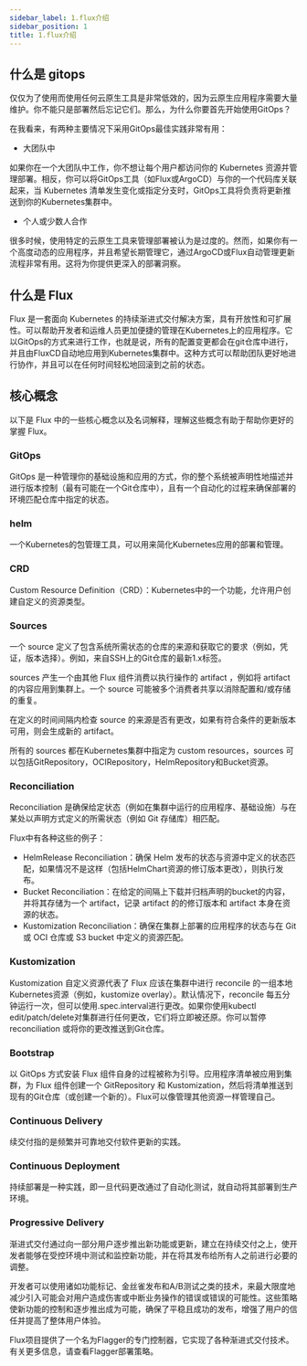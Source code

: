 ```yaml
---
sidebar_label: 1.flux介绍
sidebar_position: 1
title: 1.flux介绍
---
```


## 什么是 gitops
仅仅为了使用而使用任何云原生工具是非常低效的，因为云原生应用程序需要大量维护。你不能只是部署然后忘记它们。那么，为什么你要首先开始使用GitOps？

在我看来，有两种主要情况下采用GitOps最佳实践非常有用：

- 大团队中

如果你在一个大团队中工作，你不想让每个用户都访问你的 Kubernetes 资源并管理部署。相反，你可以将GitOps工具（如Flux或ArgoCD）与你的一个代码库关联起来，当 Kubernetes 清单发生变化或指定分支时，GitOps工具将负责将更新推送到你的Kubernetes集群中。

- 个人或少数人合作

很多时候，使用特定的云原生工具来管理部署被认为是过度的。然而，如果你有一个高度动态的应用程序，并且希望长期管理它，通过ArgoCD或Flux自动管理更新流程非常有用。这将为你提供更深入的部署洞察。

## 什么是 Flux

Flux 是一套面向 Kubernetes 的持续渐进式交付解决方案，具有开放性和可扩展性。可以帮助开发者和运维人员更加便捷的管理在Kubernetes上的应用程序。它以GitOps的方式来进行工作，也就是说，所有的配置变更都会在git仓库中进行，并且由FluxCD自动地应用到Kubernetes集群中。这种方式可以帮助团队更好地进行协作，并且可以在任何时间轻松地回滚到之前的状态。

## 核心概念

以下是 Flux 中的一些核心概念以及名词解释，理解这些概念有助于帮助你更好的掌握 Flux。

### GitOps
GitOps 是一种管理你的基础设施和应用的方式，你的整个系统被声明性地描述并进行版本控制（最有可能在一个Git仓库中），且有一个自动化的过程来确保部署的环境匹配仓库中指定的状态。

### helm 
一个Kubernetes的包管理工具，可以用来简化Kubernetes应用的部署和管理。

### CRD
Custom Resource Definition（CRD）：Kubernetes中的一个功能，允许用户创建自定义的资源类型。

### Sources
一个 source 定义了包含系统所需状态的仓库的来源和获取它的要求（例如，凭证，版本选择）。例如，来自SSH上的Git仓库的最新1.x标签。

sources 产生一个由其他 Flux 组件消费以执行操作的 artifact ，例如将 artifact 的内容应用到集群上。一个 source 可能被多个消费者共享以消除配置和/或存储的重复。

在定义的时间间隔内检查 source 的来源是否有更改，如果有符合条件的更新版本可用，则会生成新的 artifact。

所有的 sources 都在Kubernetes集群中指定为 custom resources，sources 可以包括GitRepository，OCIRepository，HelmRepository和Bucket资源。

### Reconciliation

Reconciliation 是确保给定状态（例如在集群中运行的应用程序、基础设施）与在某处以声明方式定义的所需状态（例如 Git 存储库）相匹配。

Flux中有各种这些的例子：

- HelmRelease Reconciliation：确保 Helm 发布的状态与资源中定义的状态匹配，如果情况不是这样（包括HelmChart资源的修订版本更改），则执行发布。
- Bucket Reconciliation：在给定的间隔上下载并归档声明的bucket的内容，并将其存储为一个 artifact，记录 artifact 的的修订版本和 artifact 本身在资源的状态。
- Kustomization Reconciliation：确保在集群上部署的应用程序的状态与在 Git 或 OCI 仓库或 S3 bucket 中定义的资源匹配。

### Kustomization

Kustomization 自定义资源代表了 Flux 应该在集群中进行 reconcile 的一组本地Kubernetes资源（例如，kustomize overlay）。默认情况下，reconcile 每五分钟运行一次，但可以使用.spec.interval进行更改。如果你使用kubectl edit/patch/delete对集群进行任何更改，它们将立即被还原。你可以暂停 reconciliation 或将你的更改推送到Git仓库。

### Bootstrap

以 GitOps 方式安装 Flux 组件自身的过程被称为引导。应用程序清单被应用到集群，为 Flux 组件创建一个 GitRepository 和 Kustomization，然后将清单推送到现有的Git仓库（或创建一个新的）。Flux可以像管理其他资源一样管理自己。

### Continuous Delivery
续交付指的是频繁并可靠地交付软件更新的实践。

### Continuous Deployment
持续部署是一种实践，即一旦代码更改通过了自动化测试，就自动将其部署到生产环境。

### Progressive Delivery
渐进式交付通过向一部分用户逐步推出新功能或更新，建立在持续交付之上，使开发者能够在受控环境中测试和监控新功能，并在将其发布给所有人之前进行必要的调整。

开发者可以使用诸如功能标记、金丝雀发布和A/B测试之类的技术，来最大限度地减少引入可能会对用户造成伤害或中断业务操作的错误或错误的可能性。这些策略使新功能的控制和逐步推出成为可能，确保了平稳且成功的发布，增强了用户的信任并提高了整体用户体验。

Flux项目提供了一个名为Flagger的专门控制器，它实现了各种渐进式交付技术。有关更多信息，请查看Flagger部署策略。
